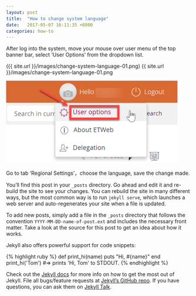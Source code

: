 ```yaml
---
layout: post
title:  "How to change system language"
date:   2017-05-07 16:11:35 +0800
categories: how-to
---
```

After log into the system, move your mouse over user menu of the top banner bar, select ‘User Options’ from the dropdown list.

({{ site.url }}/images/change-system-language-01.png)
{{ site.url }}/images/change-system-language-01.png

<img src="/images/change-system-language-01.png">

Go to tab ‘Regional Settings’，choose the language, save the change made.


You’ll find this post in your `_posts` directory. Go ahead and edit it and re-build the site to see your changes. You can rebuild the site in many different ways, but the most common way is to run `jekyll serve`, which launches a web server and auto-regenerates your site when a file is updated.

To add new posts, simply add a file in the `_posts` directory that follows the convention `YYYY-MM-DD-name-of-post.ext` and includes the necessary front matter. Take a look at the source for this post to get an idea about how it works.

Jekyll also offers powerful support for code snippets:

{% highlight ruby %}
def print_hi(name)
  puts "Hi, #{name}"
end
print_hi('Tom')
#=> prints 'Hi, Tom' to STDOUT.
{% endhighlight %}

Check out the [Jekyll docs][jekyll-docs] for more info on how to get the most out of Jekyll. File all bugs/feature requests at [Jekyll’s GitHub repo][jekyll-gh]. If you have questions, you can ask them on [Jekyll Talk][jekyll-talk].

[jekyll-docs]: https://jekyllrb.com/docs/home
[jekyll-gh]:   https://github.com/jekyll/jekyll
[jekyll-talk]: https://talk.jekyllrb.com/
